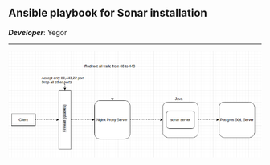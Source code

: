 Ansible playbook for Sonar installation
---

***Developer***: Yegor

---
<img src='pic/Task.jpg' />
